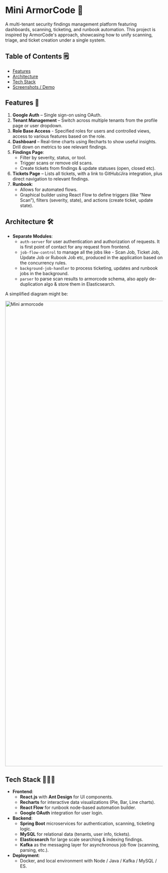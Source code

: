 # Mini ArmorCode 🚀

A multi-tenant security findings management platform featuring dashboards, scanning, ticketing, and runbook automation. This project is inspired by ArmorCode's approach, showcasing how to unify scanning, triage, and ticket creation under a single system.

## Table of Contents 🗒️

- [Features](#features)
- [Architecture](#architecture)
- [Tech Stack](#tech-stack)
- [Screenshots / Demo](#screenshots--demo)

## Features 🌟

1. **Google Auth** – Single sign-on using OAuth.
2. **Tenant Management** – Switch across multiple tenants from the profile page or user dropdown.
3. **Role Base Access** - Specified roles for users and controlled views, access to various features based on the role.
4. **Dashboard** – Real-time charts using Recharts to show useful insights. Drill down on metrics to see relevant findings.
5. **Findings Page**:
   - Filter by severity, status, or tool.
   - Trigger scans or remove old scans.
   - Create tickets from findings & update statuses (open, closed etc).
6. **Tickets Page** – Lists all tickets, with a link to GitHub/Jira integration, plus direct navigation to relevant findings.
7. **Runbook**:
   - Allows for automated flows.
   - Graphical builder using React Flow to define triggers (like “New Scan”), filters (severity, state), and actions (create ticket, update state).
   

## Architecture 🛠️

- **Separate Modules**:
  - `auth-server` for user authentication and authorization of requests. It is first point of contact for any request from frontend.
  - `job-flow-control` to manage all the jobs  like - Scan Job, Ticket Job, Update Job or Rubook Job etc, produced in the application based on the concurrency rules.
  - `background-job-handler` to process ticketing, updates and runbook jobs in the background.
  - `parser` to parse scan results to armorcode schema, also apply de-duplication algo & store them in Elasticsearch.

A simplified diagram might be:

<img width="1486" alt="Mini armorcode" src="https://github.com/user-attachments/assets/11aeab48-7879-4281-b852-0a2b67538c85" />


## Tech Stack 👨🏻‍💻

- **Frontend**:
  - **React.js** with **Ant Design** for UI components.
  - **Recharts** for interactive data visualizations (Pie, Bar, Line charts).
  - **React Flow** for runbook node-based automation builder.
  - **Google OAuth** integration for user login.
- **Backend**:
  - **Spring Boot** microservices for authentication, scanning, ticketing logic.
  - **MySQL** for relational data (tenants, user info, tickets).
  - **Elasticsearch** for large scale searching & indexing findings.
  - **Kafka** as the messaging layer for asynchronous job flow (scanning, parsing, etc.).
- **Deployment**: 
  - Docker, and local environment with Node / Java / Kafka / MySQL / ES.






